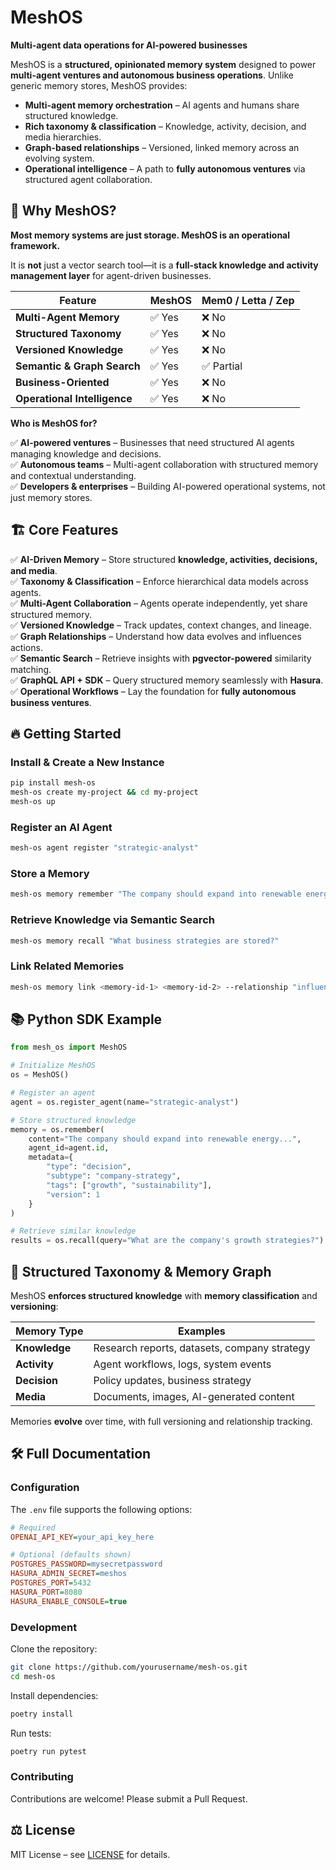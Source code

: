 # MeshOS

**Multi-agent data operations for AI-powered businesses**

MeshOS is a **structured, opinionated memory system** designed to power **multi-agent ventures and autonomous business operations**. Unlike generic memory stores, MeshOS provides:

- **Multi-agent memory orchestration** – AI agents and humans share structured knowledge.
- **Rich taxonomy & classification** – Knowledge, activity, decision, and media hierarchies.
- **Graph-based relationships** – Versioned, linked memory across an evolving system.
- **Operational intelligence** – A path to **fully autonomous ventures** via structured agent collaboration.

## 🚀 Why MeshOS?

**Most memory systems are just storage. MeshOS is an operational framework.**

It is **not** just a vector search tool—it is a **full-stack knowledge and activity management layer** for agent-driven businesses.

| Feature | MeshOS | Mem0 / Letta / Zep |
|---------|--------|-------------------|
| **Multi-Agent Memory** | ✅ Yes | ❌ No |
| **Structured Taxonomy** | ✅ Yes | ❌ No |
| **Versioned Knowledge** | ✅ Yes | ❌ No |
| **Semantic & Graph Search** | ✅ Yes | ✅ Partial |
| **Business-Oriented** | ✅ Yes | ❌ No |
| **Operational Intelligence** | ✅ Yes | ❌ No |

**Who is MeshOS for?**

✅ **AI-powered ventures** – Businesses that need structured AI agents managing knowledge and decisions.  
✅ **Autonomous teams** – Multi-agent collaboration with structured memory and contextual understanding.  
✅ **Developers & enterprises** – Building AI-powered operational systems, not just memory stores.  

## 🏗️ Core Features

✅ **AI-Driven Memory** – Store structured **knowledge, activities, decisions, and media**.  
✅ **Taxonomy & Classification** – Enforce hierarchical data models across agents.  
✅ **Multi-Agent Collaboration** – Agents operate independently, yet share structured memory.  
✅ **Versioned Knowledge** – Track updates, context changes, and lineage.  
✅ **Graph Relationships** – Understand how data evolves and influences actions.  
✅ **Semantic Search** – Retrieve insights with **pgvector-powered** similarity matching.  
✅ **GraphQL API + SDK** – Query structured memory seamlessly with **Hasura**.  
✅ **Operational Workflows** – Lay the foundation for **fully autonomous business ventures**.  

## 🔥 Getting Started

### Install & Create a New Instance
```bash
pip install mesh-os
mesh-os create my-project && cd my-project
mesh-os up
```

### Register an AI Agent
```bash
mesh-os agent register "strategic-analyst"
```

### Store a Memory
```bash
mesh-os memory remember "The company should expand into renewable energy..."
```

### Retrieve Knowledge via Semantic Search
```bash
mesh-os memory recall "What business strategies are stored?"
```

### Link Related Memories
```bash
mesh-os memory link <memory-id-1> <memory-id-2> --relationship "influences"
```

## 📚 Python SDK Example

```python
from mesh_os import MeshOS

# Initialize MeshOS
os = MeshOS()

# Register an agent
agent = os.register_agent(name="strategic-analyst")

# Store structured knowledge
memory = os.remember(
    content="The company should expand into renewable energy...",
    agent_id=agent.id,
    metadata={
        "type": "decision",
        "subtype": "company-strategy",
        "tags": ["growth", "sustainability"],
        "version": 1
    }
)

# Retrieve similar knowledge
results = os.recall(query="What are the company's growth strategies?")
```

## 🔗 Structured Taxonomy & Memory Graph

MeshOS **enforces structured knowledge** with **memory classification** and **versioning**:

| **Memory Type** | **Examples** |
|----------------|-------------|
| **Knowledge** | Research reports, datasets, company strategy |
| **Activity** | Agent workflows, logs, system events |
| **Decision** | Policy updates, business strategy |
| **Media** | Documents, images, AI-generated content |

Memories **evolve** over time, with full versioning and relationship tracking.  

## 🛠️ Full Documentation

### **Configuration**

The `.env` file supports the following options:
```ini
# Required
OPENAI_API_KEY=your_api_key_here

# Optional (defaults shown)
POSTGRES_PASSWORD=mysecretpassword
HASURA_ADMIN_SECRET=meshos
POSTGRES_PORT=5432
HASURA_PORT=8080
HASURA_ENABLE_CONSOLE=true
```

### **Development**

Clone the repository:
```bash
git clone https://github.com/yourusername/mesh-os.git
cd mesh-os
```
Install dependencies:
```bash
poetry install
```
Run tests:
```bash
poetry run pytest
```

### **Contributing**

Contributions are welcome! Please submit a Pull Request.

## ⚖️ License

MIT License – see [LICENSE](./LICENSE) for details.

